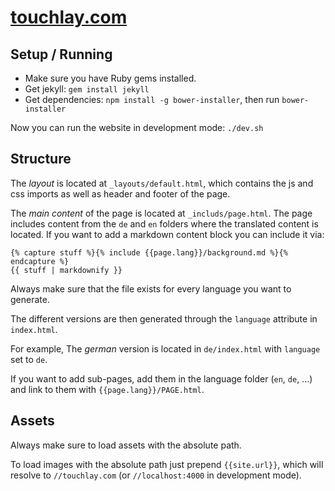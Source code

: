# [touchlay.com](https://touchlay.com)

## Setup / Running

 * Make sure you have Ruby gems installed.
 * Get jekyll: `gem install jekyll`
 * Get dependencies: `npm install -g bower-installer`, then run `bower-installer`

Now you can run the website in development mode: `./dev.sh`


## Structure

The *layout* is located at `_layouts/default.html`, which contains the js and css
imports as well as header and footer of the page.

The *main content* of the page is located at `_includs/page.html`. The page
includes content from the `de` and `en` folders where the translated content is
located. If you want to add a markdown content block you can include it via:

```
{% capture stuff %}{% include {{page.lang}}/background.md %}{% endcapture %}
{{ stuff | markdownify }}
```

Always make sure that the file exists for every language you want to generate.

The different versions are then generated through the `language` attribute in
`index.html`.

For example, The *german* version is located in `de/index.html` with `language`
set to `de`.

If you want to add sub-pages, add them in the language folder (`en`, `de`, ...)
and link to them with `{{page.lang}}/PAGE.html`.


## Assets

Always make sure to load assets with the absolute path.

To load images with the absolute path just prepend `{{site.url}}`, which will
resolve to `//touchlay.com` (or `//localhost:4000` in development mode).
